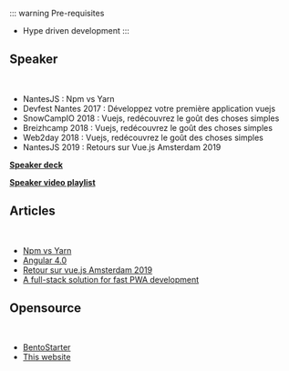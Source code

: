 ::: warning Pre-requisites
* Hype driven development
:::

## Speaker

<br />

* NantesJS : Npm vs Yarn 
* Devfest Nantes 2017 : Développez votre première application vuejs
* SnowCampIO 2018 : Vuejs, redécouvrez le goût des choses simples
* Breizhcamp 2018 : Vuejs, redécouvrez le goût des choses simples
* Web2day 2018 : Vuejs, redécouvrez le goût des choses simples 
* NantesJS 2019 : Retours sur Vue.js Amsterdam 2019

[**Speaker deck**](https://speakerdeck.com/franckabgrall)

[**Speaker video playlist**](https://www.youtube.com/playlist?list=PL_LuVBWbZOItnuoJw5SOIq9QKldsTM1HP)

## Articles

<br />

* [Npm vs Yarn](https://blog.zenika.com/2017/03/13/npm-vs-yarn/)
* [Angular 4.0](https://blog.zenika.com/2017/03/28/angular-4-0/)
* [Retour sur vue.js Amsterdam 2019](https://blog.zenika.com/2019/03/18/retour-sur-vue-js-amsterdam-2019/)
* [A full-stack solution for fast PWA development](https://medium.zenika.com/a-full-stack-solution-for-fast-pwa-development-937288b055b8)

## Opensource

<br />

* [BentoStarter](https://github.com/kefranabg/bento-starter)
* [This website](https://github.com/kefranabg/franck-abgrall.me)